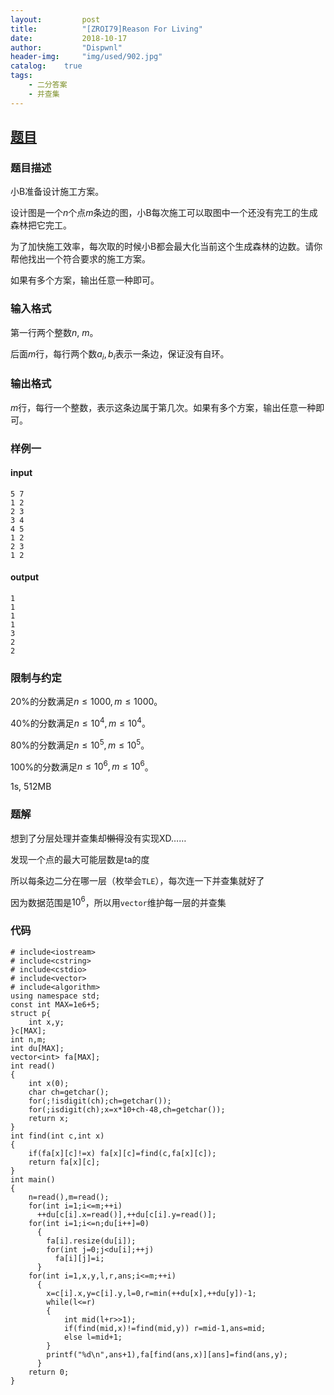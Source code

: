 ```yaml
---
layout:         post
title:          "[ZROI79]Reason For Living"
date:           2018-10-17
author:         "Dispwnl"
header-img:     "img/used/902.jpg"
catalog:    true
tags:
    - 二分答案
    - 并查集
---
```

## [题目](http://www.zhengruioi.com/problem/79)
### 题目描述
小B准备设计施工方案。

设计图是一个$n$个点$m$条边的图，小B每次施工可以取图中一个还没有完工的生成森林把它完工。

为了加快施工效率，每次取的时候小B都会最大化当前这个生成森林的边数。请你帮他找出一个符合要求的施工方案。

如果有多个方案，输出任意一种即可。

### 输入格式
第一行两个整数$n$, $m$。

后面$m$行，每行两个数$a_i, b_i$表示一条边，保证没有自环。

### 输出格式
$m$行，每行一个整数，表示这条边属于第几次。如果有多个方案，输出任意一种即可。

### 样例一
#### input
```plain
5 7
1 2
2 3
3 4
4 5
1 2
2 3
1 2
```
#### output
```plain
1
1
1
1
3
2
2
```
### 限制与约定
$20\%$的分数满足$n \leq 1000, m \leq 1000$。

$40\%$的分数满足$n \leq 10^4, m \leq 10^4$。

$80\%$的分数满足$n \leq 10^5, m \leq 10^5$。

$100\%$的分数满足$n \leq 10^6, m \leq 10^6$。

1s, 512MB

### 题解
想到了分层处理并查集却~~懒得~~没有实现XD……

发现一个点的最大可能层数是ta的度

所以每条边二分在哪一层（枚举会<code>TLE</code>），每次连一下并查集就好了

因为数据范围是$10^6$，所以用<code>vector</code>维护每一层的并查集

### 代码
```
# include<iostream>
# include<cstring>
# include<cstdio>
# include<vector>
# include<algorithm> 
using namespace std;
const int MAX=1e6+5;
struct p{
	int x,y;
}c[MAX];
int n,m;
int du[MAX];
vector<int> fa[MAX];
int read()
{
	int x(0);
	char ch=getchar();
	for(;!isdigit(ch);ch=getchar());
	for(;isdigit(ch);x=x*10+ch-48,ch=getchar());
	return x;
}
int find(int c,int x)
{
	if(fa[x][c]!=x) fa[x][c]=find(c,fa[x][c]);
	return fa[x][c];
}
int main()
{
	n=read(),m=read();
	for(int i=1;i<=m;++i)
	  ++du[c[i].x=read()],++du[c[i].y=read()];
	for(int i=1;i<=n;du[i++]=0)
	  {
	  	fa[i].resize(du[i]);
	  	for(int j=0;j<du[i];++j)
	  	  fa[i][j]=i;
	  }
	for(int i=1,x,y,l,r,ans;i<=m;++i)
	  {
	  	x=c[i].x,y=c[i].y,l=0,r=min(++du[x],++du[y])-1;
	  	while(l<=r)
	  	{
	  		int mid(l+r>>1);
	  		if(find(mid,x)!=find(mid,y)) r=mid-1,ans=mid;
	  		else l=mid+1;
		}
		printf("%d\n",ans+1),fa[find(ans,x)][ans]=find(ans,y);
	  }
	return 0;
}
```
